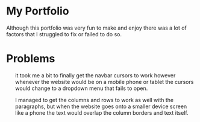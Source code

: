# My Portfolio
<p>Although this portfolio was very fun to make and enjoy there was a lot of factors that I struggled to fix or failed to do so.</p>

<h1>Problems</h1>

<ol>it took me a bit to finally get the navbar cursors to work however whenever the website would be on a mobile phone or tablet the 
cursors would change to a dropdown menu that fails to open.</ol>
<ol>I managed to get the columns and rows to work as well with the paragraphs, but when the website goes onto a smaller device screen 
like a phone the text would overlap the column borders and text itself.</ol>